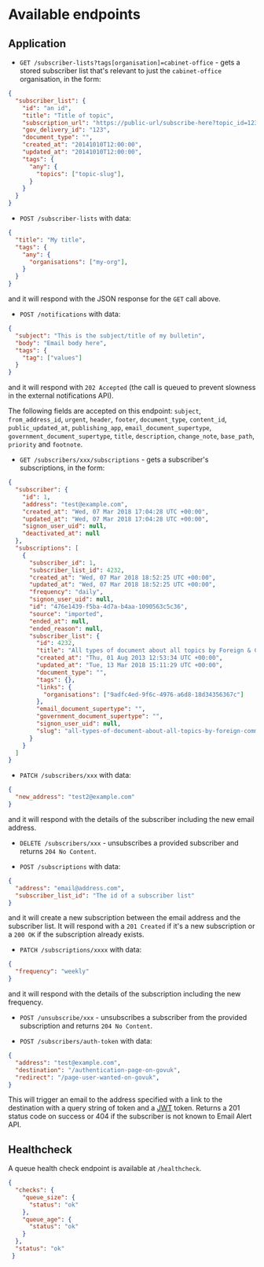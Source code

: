 # Available endpoints

## Application

* `GET /subscriber-lists?tags[organisation]=cabinet-office` - gets a stored subscriber list that's relevant to just the `cabinet-office` organisation, in the form:

```json
{
  "subscriber_list": {
    "id": "an id",
    "title": "Title of topic",
    "subscription_url": "https://public-url/subscribe-here?topic_id=123",
    "gov_delivery_id": "123",
    "document_type": "",
    "created_at": "20141010T12:00:00",
    "updated_at": "20141010T12:00:00",
    "tags": {
      "any": {
        "topics": ["topic-slug"],
      }
    }
  }
}
```

* `POST /subscriber-lists` with data:

```json
{
  "title": "My title",
  "tags": {
    "any": {
      "organisations": ["my-org"],
    }
  }
}
```

and it will respond with the JSON response for the `GET` call above.

* `POST /notifications` with data:

```json
{
  "subject": "This is the subject/title of my bulletin",
  "body": "Email body here",
  "tags": {
    "tag": ["values"]
  }
}
```

and it will respond with `202 Accepted` (the call is queued to prevent
slowness in the external notifications API).

The following fields are accepted on this endpoint: `subject`, `from_address_id`, `urgent`, `header`, `footer`,
`document_type`, `content_id`, `public_updated_at`, `publishing_app`, `email_document_supertype`,
`government_document_supertype`, `title`, `description`, `change_note`, `base_path`, `priority` and `footnote`.

* `GET /subscribers/xxx/subscriptions` - gets a subscriber's subscriptions, in the form:

```json
{
  "subscriber": {
    "id": 1,
    "address": "test@example.com",
    "created_at": "Wed, 07 Mar 2018 17:04:28 UTC +00:00",
    "updated_at": "Wed, 07 Mar 2018 17:04:28 UTC +00:00",
    "signon_user_uid": null,
    "deactivated_at": null
  },
  "subscriptions": [
    {
      "subscriber_id": 1,
      "subscriber_list_id": 4232,
      "created_at": "Wed, 07 Mar 2018 18:52:25 UTC +00:00",
      "updated_at": "Wed, 07 Mar 2018 18:52:25 UTC +00:00",
      "frequency": "daily",
      "signon_user_uid": null,
      "id": "476e1439-f5ba-4d7a-b4aa-1090563c5c36",
      "source": "imported",
      "ended_at": null,
      "ended_reason": null,
      "subscriber_list": {
        "id": 4232,
        "title": "All types of document about all topics by Foreign & Commonwealth Office",
        "created_at": "Thu, 01 Aug 2013 12:53:34 UTC +00:00",
        "updated_at": "Tue, 13 Mar 2018 15:11:29 UTC +00:00",
        "document_type": "",
        "tags": {},
        "links": {
          "organisations": ["9adfc4ed-9f6c-4976-a6d8-18d34356367c"]
        },
        "email_document_supertype": "",
        "government_document_supertype": "",
        "signon_user_uid": null,
        "slug": "all-types-of-document-about-all-topics-by-foreign-commonwealth-office"
      }
    }
  ]
}
```

* `PATCH /subscribers/xxx` with data:

```json
{
  "new_address": "test2@example.com"
}
```

and it will respond with the details of the subscriber including the
new email address.

* `DELETE /subscribers/xxx` - unsubscribes a provided subscriber and returns `204 No Content`.

* `POST /subscriptions` with data:

```json
{
  "address": "email@address.com",
  "subscriber_list_id": "The id of a subscriber list"
}
```

and it will create a new subscription between the email address and the
subscriber list. It will respond with a `201 Created` if it's a new
subscription or a `200 OK` if the subscription already exists.

* `PATCH /subscriptions/xxxx` with data:

```json
{
  "frequency": "weekly"
}
```

and it will respond with the details of the subscription including the
new frequency.

* `POST /unsubscribe/xxx` - unsubscribes a subscriber from the provided subscription and returns `204 No Content`.

* `POST /subscribers/auth-token` with data:

```json
{
  "address": "test@example.com",
  "destination": "/authentication-page-on-govuk",
  "redirect": "/page-user-wanted-on-govuk",
}
```

This will trigger an email to the address specified with a link to the
destination with a query string of token and a [JWT](https://jwt.io/) token.
Returns a 201 status code on success or 404 if the subscriber is not known
to Email Alert API.

## Healthcheck

A queue health check endpoint is available at `/healthcheck`.

```json
{
  "checks": {
    "queue_size": {
      "status": "ok"
    },
    "queue_age": {
      "status": "ok"
    }
  },
  "status": "ok"
 }
```
